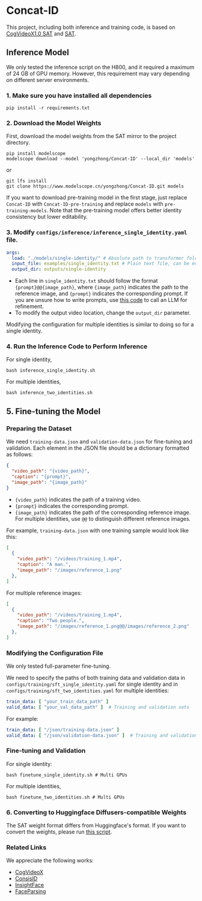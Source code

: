 # Concat-ID

This project, including both inference and training code, is based on [CogVideoX1.0 SAT](https://github.com/THUDM/CogVideo/releases/tag/v1.0) and [SAT](https://github.com/THUDM/SwissArmyTransformer).

## Inference Model

We only tested the inference script on the H800, and it required a maximum of 24 GB of GPU memory. However, this requirement may vary depending on different server environments.

### 1. Make sure you have installed all dependencies

```
pip install -r requirements.txt
```

### 2. Download the Model Weights

First, download the model weights from the SAT mirror to the project directory.

```
pip install modelscope
modelscope download --model 'yongzhong/Concat-ID' --local_dir 'models'
```
or

```
git lfs install
git clone https://www.modelscope.cn/yongzhong/Concat-ID.git models
```


If you want to download pre-training model in the first stage, just replace `Concat-ID` with `Concat-ID-pre-training` and replace `models` with `pre-training-models`. Note that the pre-training model offers better identity consistency but lower editability.

### 3. Modify `configs/inference/inference_single_identity.yaml` file.

```yaml
args:
  load: "./models/single-identity/" # Absolute path to transformer folder
  input_file: examples/single_identity.txt # Plain text file, can be edited
  output_dir: outputs/single-identity
```

+ Each line in `single_identity.txt` should follow the format `{prompt}@@{image_path}`, where `{image_path}` indicates the path to the reference image, and `{prompt}` indicates the corresponding prompt. If you are unsure how to write prompts, use [this code](https://github.com/THUDM/CogVideo/blob/main/inference/convert_demo.py) to call an LLM for refinement.
+ To modify the output video location, change the `output_dir` parameter.

Modifying the configuration for multiple identities is similar to doing so for a single identity.

### 4. Run the Inference Code to Perform Inference
For single identity,
```
bash inference_single_identity.sh
```
For multiple identities,
```
bash inference_two_identities.sh
```

## 5. Fine-tuning the Model

### Preparing the Dataset


We need `training-data.json` and `validation-data.json` for fine-tuning and validation. Each element in the JSON file should be a dictionary formatted as follows:

```json
{
  "video_path": "{video_path}",
  "caption": "{prompt}",
  "image_path": "{image_path}"
}
```

+ `{video_path}` indicates the path of a training video.
+ `{prompt}` indicates the corresponding prompt.
+ `{image_path}` indicates the path of the corresponding reference image. For multiple identities, use `@@` to distinguish different reference images. 


For example, `training-data.json` with one training sample would look like this:
```json
[
  {
    "video_path": "/videos/training_1.mp4",
    "caption": "A man.",
    "image_path": "/images/reference_1.png"
  },
]
```

For multiple reference images:
```json
[
  {
    "video_path": "/videos/training_1.mp4",
    "caption": "Two people.",
    "image_path": "/images/reference_1.png@@/images/reference_2.png"
  },
]
```

### Modifying the Configuration File

We only tested full-parameter fine-tuning. 

We need to specify the paths of both training data and validation data in `configs/training/sft_single_identity.yaml` for single identity and in `configs/training/sft_two_identities.yaml` for multiple identities:

```yaml
train_data: [ "your_train_data_path" ]
valid_data: [ "your_val_data_path" ]  # Training and validation sets
```

For example:
```yaml
train_data: [ "/json/training-data.json" ]
valid_data: [ "/json/validation-data.json" ]  # Training and validation sets
```

### Fine-tuning and Validation

For single identity:

```
bash finetune_single_identity.sh # Multi GPUs
```

For multiple identities,
```
bash finetune_two_identities.sh # Multi GPUs
```

### 6. Converting to Huggingface Diffusers-compatible Weights

The SAT weight format differs from Huggingface's format. If you want to convert the weights, please run [this script](https://github.com/THUDM/CogVideo/blob/main/tools/convert_weight_sat2hf.py).


### Related Links
We appreciate the following works:
+ [CogVideoX](https://github.com/THUDM/CogVideo/)
+ [ConsisID](https://github.com/PKU-YuanGroup/ConsisID)
+ [InsightFace](https://github.com/deepinsight/insightface)
+ [FaceParsing](https://huggingface.co/jonathandinu/face-parsing)

